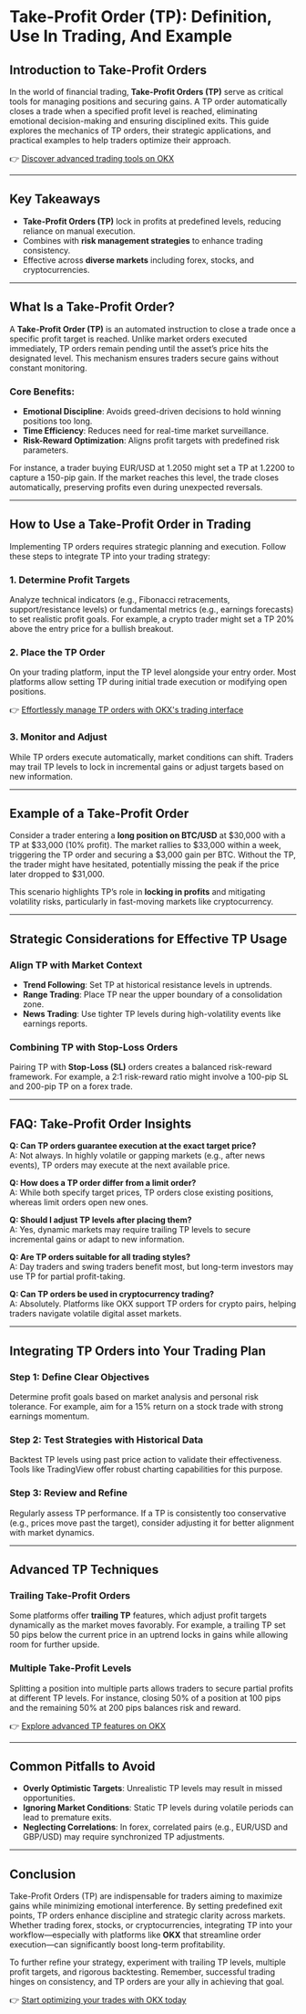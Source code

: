 # Take-Profit Order (TP): Definition, Use In Trading, And Example

## Introduction to Take-Profit Orders  

In the world of financial trading, **Take-Profit Orders (TP)** serve as critical tools for managing positions and securing gains. A TP order automatically closes a trade when a specified profit level is reached, eliminating emotional decision-making and ensuring disciplined exits. This guide explores the mechanics of TP orders, their strategic applications, and practical examples to help traders optimize their approach.

👉 [Discover advanced trading tools on OKX](https://bit.ly/okx-bonus)

---

## Key Takeaways  

- **Take-Profit Orders (TP)** lock in profits at predefined levels, reducing reliance on manual execution.  
- Combines with **risk management strategies** to enhance trading consistency.  
- Effective across **diverse markets** including forex, stocks, and cryptocurrencies.  

---

## What Is a Take-Profit Order?  

A **Take-Profit Order (TP)** is an automated instruction to close a trade once a specific profit target is reached. Unlike market orders executed immediately, TP orders remain pending until the asset’s price hits the designated level. This mechanism ensures traders secure gains without constant monitoring.  

### Core Benefits:  
- **Emotional Discipline**: Avoids greed-driven decisions to hold winning positions too long.  
- **Time Efficiency**: Reduces need for real-time market surveillance.  
- **Risk-Reward Optimization**: Aligns profit targets with predefined risk parameters.  

For instance, a trader buying EUR/USD at 1.2050 might set a TP at 1.2200 to capture a 150-pip gain. If the market reaches this level, the trade closes automatically, preserving profits even during unexpected reversals.

---

## How to Use a Take-Profit Order in Trading  

Implementing TP orders requires strategic planning and execution. Follow these steps to integrate TP into your trading strategy:  

### 1. **Determine Profit Targets**  
Analyze technical indicators (e.g., Fibonacci retracements, support/resistance levels) or fundamental metrics (e.g., earnings forecasts) to set realistic profit goals. For example, a crypto trader might set a TP 20% above the entry price for a bullish breakout.  

### 2. **Place the TP Order**  
On your trading platform, input the TP level alongside your entry order. Most platforms allow setting TP during initial trade execution or modifying open positions.  

👉 [Effortlessly manage TP orders with OKX's trading interface](https://bit.ly/okx-bonus)  

### 3. **Monitor and Adjust**  
While TP orders execute automatically, market conditions can shift. Traders may trail TP levels to lock in incremental gains or adjust targets based on new information.  

---

## Example of a Take-Profit Order  

Consider a trader entering a **long position on BTC/USD** at $30,000 with a TP at $33,000 (10% profit). The market rallies to $33,000 within a week, triggering the TP order and securing a $3,000 gain per BTC. Without the TP, the trader might have hesitated, potentially missing the peak if the price later dropped to $31,000.  

This scenario highlights TP’s role in **locking in profits** and mitigating volatility risks, particularly in fast-moving markets like cryptocurrency.

---

## Strategic Considerations for Effective TP Usage  

### Align TP with Market Context  
- **Trend Following**: Set TP at historical resistance levels in uptrends.  
- **Range Trading**: Place TP near the upper boundary of a consolidation zone.  
- **News Trading**: Use tighter TP levels during high-volatility events like earnings reports.  

### Combining TP with Stop-Loss Orders  
Pairing TP with **Stop-Loss (SL)** orders creates a balanced risk-reward framework. For example, a 2:1 risk-reward ratio might involve a 100-pip SL and 200-pip TP on a forex trade.

---

## FAQ: Take-Profit Order Insights  

**Q: Can TP orders guarantee execution at the exact target price?**  
A: Not always. In highly volatile or gapping markets (e.g., after news events), TP orders may execute at the next available price.  

**Q: How does a TP order differ from a limit order?**  
A: While both specify target prices, TP orders close existing positions, whereas limit orders open new ones.  

**Q: Should I adjust TP levels after placing them?**  
A: Yes, dynamic markets may require trailing TP levels to secure incremental gains or adapt to new information.  

**Q: Are TP orders suitable for all trading styles?**  
A: Day traders and swing traders benefit most, but long-term investors may use TP for partial profit-taking.  

**Q: Can TP orders be used in cryptocurrency trading?**  
A: Absolutely. Platforms like OKX support TP orders for crypto pairs, helping traders navigate volatile digital asset markets.  

---

## Integrating TP Orders into Your Trading Plan  

### Step 1: Define Clear Objectives  
Determine profit goals based on market analysis and personal risk tolerance. For example, aim for a 15% return on a stock trade with strong earnings momentum.  

### Step 2: Test Strategies with Historical Data  
Backtest TP levels using past price action to validate their effectiveness. Tools like TradingView offer robust charting capabilities for this purpose.  

### Step 3: Review and Refine  
Regularly assess TP performance. If a TP is consistently too conservative (e.g., prices move past the target), consider adjusting it for better alignment with market dynamics.

---

## Advanced TP Techniques  

### Trailing Take-Profit Orders  
Some platforms offer **trailing TP** features, which adjust profit targets dynamically as the market moves favorably. For example, a trailing TP set 50 pips below the current price in an uptrend locks in gains while allowing room for further upside.  

### Multiple Take-Profit Levels  
Splitting a position into multiple parts allows traders to secure partial profits at different TP levels. For instance, closing 50% of a position at 100 pips and the remaining 50% at 200 pips balances risk and reward.  

👉 [Explore advanced TP features on OKX](https://bit.ly/okx-bonus)  

---

## Common Pitfalls to Avoid  

- **Overly Optimistic Targets**: Unrealistic TP levels may result in missed opportunities.  
- **Ignoring Market Conditions**: Static TP levels during volatile periods can lead to premature exits.  
- **Neglecting Correlations**: In forex, correlated pairs (e.g., EUR/USD and GBP/USD) may require synchronized TP adjustments.  

---

## Conclusion  

Take-Profit Orders (TP) are indispensable for traders aiming to maximize gains while minimizing emotional interference. By setting predefined exit points, TP orders enhance discipline and strategic clarity across markets. Whether trading forex, stocks, or cryptocurrencies, integrating TP into your workflow—especially with platforms like **OKX** that streamline order execution—can significantly boost long-term profitability.  

To further refine your strategy, experiment with trailing TP levels, multiple profit targets, and rigorous backtesting. Remember, successful trading hinges on consistency, and TP orders are your ally in achieving that goal.  

👉 [Start optimizing your trades with OKX today](https://bit.ly/okx-bonus)